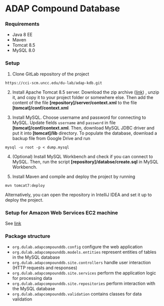 # ADAP Compound Database

### Requirements
- Java 8 EE
- Maven
- Tomcat 8.5
- MySQL 8.0

### Setup
1. Clone GitLab repository of the project
```
https://cci-scm.uncc.edu/du-lab/adap-kdb.git
```
2. Install Apache Tomcat 8.5 server. Download the zip archive 
([link](https://mirrors.ocf.berkeley.edu/apache/tomcat/tomcat-8/v8.5.61/bin/apache-tomcat-8.5.61.zip)) 
, unzip it, and copy it to your project folder or somewhere else.
Then add the content of the file 
**[repository]/server/context.xml** to the file **[tomcat]/conf/context.xml**

3. Install MySQL. Choose username and password for connecting to MySQL. Update fields `username` and 
`password` in file **[tomcat]/conf/context.xml**. Then, download MySQL JDBC driver and put it into 
**[tomcat]/lib** directory. To populate the database, download a backup file from Google Drive and run
```
mysql -u root -p < dump.mysql
```

4. (Optional) Install MySQL Workbench and check if you can connect to MySQL. Then, run the script **[repository]/databse/create.sql** in MySQL Workbench.

5. Install Maven and compile and deploy the project by running
```
mvn tomcat7:deploy
```
Alternatively, you can open the repository in IntelliJ IDEA and set it up to deploy the project. 

### Setup for Amazon Web Services EC2 machine
See [link](INSTALL_LINUX.md)

### Package structure
* `org.dulab.adapcompounddb.config` configure the web application
* `org.dulab.adapcompounddb.models.entities` represent entities of tables in the MySQL database
* `org.dulab.adapcompounddb.site.controllers` handle user interaction (HTTP requests and responses)
* `org.dulab.adapcompounddb.site.services` perform the application logic for processing data
* `org.dulab.adapcompounddb.site.repositories` perform interaction with the MySQL database
* `org.dulab.adapcompounddb.validation` contains classes for data validation

